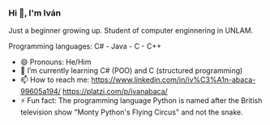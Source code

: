 ### Hi 👋, I'm Iván

Just a beginner growing up.
Student of computer enginnering in UNLAM.

Programming languages: C# - Java - C - C++

- 😄 Pronouns: He/Him
- 🌱 I’m currently learning C# (POO) and C (structured programming)
- 📫 How to reach me:
  https://www.linkedin.com/in/iv%C3%A1n-abaca-99605a194/
  https://platzi.com/p/ivanabaca/
- ⚡ Fun fact: The programming language Python is named after the British television show "Monty Python's Flying Circus" and not the snake.
  
